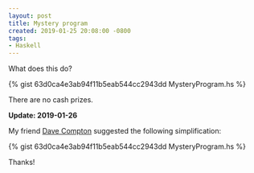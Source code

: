 ```yaml
---
layout: post
title: Mystery program
created: 2019-01-25 20:08:00 -0800
tags:
- Haskell
---
```

What does this do?

{% gist 63d0ca4e3ab94f11b5eab544cc2943dd MysteryProgram.hs %}

There are no cash prizes.

**Update: 2019-01-26**

My friend [Dave Compton][dave-compton] suggested the following simplification:

{% gist 63d0ca4e3ab94f11b5eab544cc2943dd MysteryProgram.hs %}

Thanks!

[dave-compton]: https://github.com/dc25/mystery/blob/master/main.hs
